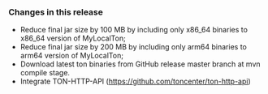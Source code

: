 ### Changes in this release

- Reduce final jar size by 100 MB by including only x86_64 binaries to x86_64 version of MyLocalTon;
- Reduce final jar size by 200 MB by including only arm64 binaries to arm64 version of MyLocalTon;
- Download latest ton binaries from GitHub release master branch at mvn compile stage.
- Integrate TON-HTTP-API (https://github.com/toncenter/ton-http-api)